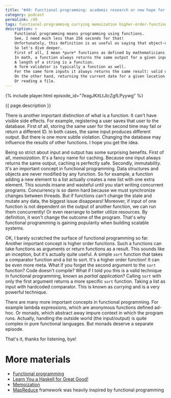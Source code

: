```yaml
---
title: "#49: Functional programming: academic research or new hope for the industry?"
category: podcast
permalink: /49
tags: functional-programming currying memoization higher-order-function monad lambda-expression map-reduce immutability
description: >
    Functional programming means programming using functions.
    See, I need much less than 256 seconds for that!
    Unfortunately, this definition is as useful as saying that object-oriented programming means programming with objects.
    So let's dive deeper.
    First of all, I mean *pure* functions as defined by mathematicians.
    In math, a function always returns the same output for a given input.
    A length of a string is a function.
    A form validator is typically a function as well.
    For the same form inputs it always returns the same result: valid or invalid.
    On the other hand, returning the current date for a given location is not a function.
    Or reading a file.
---
```


{% include player.html episode_id="7eagJKitLtJlcZgfLPyywg" %}

{{ page.description }}

There is another important distinction of what is a function.
It can't have visible side effects.
For example, registering a user saves that user to the database.
First of all, storing the same user for the second time may fail or return a different ID.
In both cases, the same input produces different output.
But there is one more subtle violation.
Changing the database may influence the results of other functions.
I hope you get the idea.

Being so strict about input and output has some surprising benefits.
First of all, _memoization_.
It's a fancy name for caching.
Because one input always returns the same output, caching is perfectly safe.
Secondly, immutability.
It's an important concept in functional programming.
Data structures and objects are never modified by any function.
So for example, a function adding a new element to a list actually creates a new list with one extra element.
This sounds insane and wasteful until you start writing concurrent programs.
Concurrency is so damn hard because we must synchronize changes between threads.
But if functions can't change the state and mutate any data, the biggest issue disappears!
Moreover, if input of one function is not dependent on the output of another function, we can run them concurrently!
Or even rearrange to better utilize resources.
By definition, it won't change the outcome of the program.
That's why functional programming is gaining popularity when building scalable systems.

OK, I barely scratched the surface of functional programming so far.
Another important concept is higher order functions.
Such a functions can take functions as arguments or return functions as a result.
This sounds like an inception, but it's actually quite useful.
A simple `sort` function that takes a comparator function and a list to sort.
It's a higher order function!
It can be even more meta.
What if you forget the second argument to the `sort` function?
Code doesn't compile?
What if I told you this is a valid technique in functional programming, known as _partial application_?
Calling `sort` with only the first argument returns a more specific `sort` function.
Taking a list as input with hardcoded comparator.
This is known as _currying_ and is a very powerful technique.

There are many more important concepts in functional programming.
For example lambda expressions, which are anonymous functions defined ad-hoc.
Or monads, which abstract away impure context in which the program runs.
Actually, handling the outside world (the input/output) is quite complex in pure functional languages.
But monads deserve a separate episode.

That's it, thanks for listening, bye!

# More materials

* [Functional programming](https://en.wikipedia.org/wiki/Functional_programming)
* [Learn You a Haskell for Great Good!](http://learnyouahaskell.com/chapters)
* [Memoization](https://en.wikipedia.org/wiki/Memoization)
* [MapReduce](/11) framework was heavily inspired by functional programming
